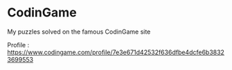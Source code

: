 # CodinGame
My puzzles solved on the famous CodinGame site

Profile : https://www.codingame.com/profile/7e3e671d42532f636dfbe4dcfe6b38323699553

